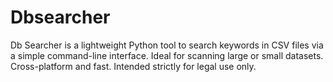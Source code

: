 # Dbsearcher
Db Searcher is a lightweight Python tool to search keywords in CSV files via a simple command-line interface. Ideal for scanning large or small datasets. Cross-platform and fast. Intended strictly for legal use only.
